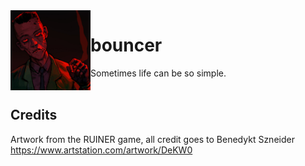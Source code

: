 <img src="picture.png?raw=true" width="128" height="128" align="left">
<h1>bouncer</h1>
Sometimes life can be so simple.
<br><br>

## Credits

Artwork from the RUINER game, all credit goes to Benedykt Szneider https://www.artstation.com/artwork/DeKW0